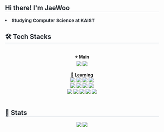 <div style="text-align: left;"> 
    <h2 style="border-bottom: 1px solid #d8dee4; color: #282d33;"> Hi there! I'm JaeWoo </h2>  
    <div style="font-weight: 700; font-size: 15px; text-align: left; color: #282d33;"> <li> Studying Computer Science at KAIST </div> 
</div>

<div style="text-align: left;">
<h2 style="border-bottom: 1px solid #d8dee4; color: #282d33;"> 🛠️ Tech Stacks </h2> 
<br>

<!-- ⭐ Main Skills -->
<div align="center"> 
    <b>⭐ Main</b><br/>
    <img src="https://img.shields.io/badge/C-A8B9CC?style=flat-square&logo=C&logoColor=white">
    <img src="https://img.shields.io/badge/Python-3776AB?style=flat-square&logo=Python&logoColor=white">
</div>  

<br>

<!-- 🌱 Learning Skills -->
<div align="center">
    <b>🌱 Learning</b><br/>
    <img src="https://img.shields.io/badge/Flask-000000?style=flat-square&logo=Flask&logoColor=white">
    <img src="https://img.shields.io/badge/Docker-2496ED?style=flat-square&logo=Docker&logoColor=white">
    <img src="https://img.shields.io/badge/Java-007396?style=flat-square&logo=Java&logoColor=white">
    <img src="https://img.shields.io/badge/Javascript-F7DF1E?style=flat-square&logo=Javascript&logoColor=black"><br/>
    <img src="https://img.shields.io/badge/MySQL-4479A1?style=flat-square&logo=MySQL&logoColor=white">
    <img src="https://img.shields.io/badge/React-61DAFB?style=flat-square&logo=React&logoColor=white">
    <img src="https://img.shields.io/badge/Tailwind CSS-06B6D4?style=flat-square&logo=Tailwind CSS&logoColor=white">
    <img src="https://img.shields.io/badge/Selenium-43B02A?style=flat-square&logo=Selenium&logoColor=white"><br/>
    <img src="https://img.shields.io/badge/HTML5-E34F26?style=flat-square&logo=HTML5&logoColor=white">
    <img src="https://img.shields.io/badge/Bootstrap-7952B3?style=flat-square&logo=Bootstrap&logoColor=white">
    <img src="https://img.shields.io/badge/PyTorch-EE4C2C?style=flat-square&logo=PyTorch&logoColor=white">
    <img src="https://img.shields.io/badge/Linux-FCC624?style=flat-square&logo=Linux&logoColor=black">
    <img src="https://img.shields.io/badge/Matlab-0076a8?style=flat-square&logo=Matlab&logoColor=white">
</div>
</div>

<br>

<!-- 📊 Stats -->
<div style="text-align: left;"> 
    <h2 style="border-bottom: 1px solid #d8dee4; color: #282d33;"> 🏅 Stats </h2> 
    <div align="center"> 
        <img src="https://github-readme-stats.vercel.app/api?username=legojeon&bg_color=00000000&title_color=FFFFFF&text_color=FFFFFF"/> 
        <img src="https://github-readme-stats.vercel.app/api/top-langs/?username=legojeon&layout=compact&bg_color=00000000&title_color=FFFFFF&text_color=FFFFFF"/> 
    </div> 
</div>
